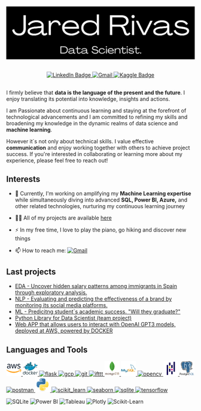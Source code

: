 <div id="header" align="center">
 <div align="center" style="margin-top: -20px; margin-bottom: 30px;">
    <img src="images/Jared%20Rivas%20(1).png" width="700">
 </div>
 <div id="badges">
  <a href="https://www.linkedin.com/in/migueldefrutosrevilla/">
    <img src="https://img.shields.io/badge/LinkedIn-blue?style=for-the-badge&logo=linkedin&logoColor=white" alt="LinkedIn Badge"/>
  </a>
  <a href="mailto:rivasoballe@gmail.com">
  <img src="https://img.shields.io/badge/-Gmail-c14438?style=flat&logo=Gmail&logoColor=white" alt="Gmail" width="80" >
</a>
  <a href="https://www.kaggle.com/jaredrivasoballe">
    <img src="https://img.shields.io/badge/Kaggle-20BEFF?style=for-the-badge&logo=kaggle&logoColor=white" alt="Kaggle Badge"/>
  </a>
  
</div>
  <h2></h2>
</div>

I firmly believe that **data is the language of the present and the future**. I enjoy translating its potential into knowledge, insights and actions. 

I am Passionate about continuous learning and staying at the forefront of technological advancements and I am committed to refining my skills and broadening my knowledge in the dynamic realms of data science and **machine learning**.
 
However it´s not only about technical skills. I value effective **communication** and enjoy working together with others to achieve project success. If you're interested in collaborating or learning more about my experience, please feel free to reach out!
 
 
## Interests
- 🔭 Currently, I'm working on amplifying my **Machine Learning expertise** while simultaneously diving into advanced **SQL, Power BI, Azure,** and other related technologies, nurturing my continuous learning journey

- 👨‍💻 All of my projects are available [here](https://github.com/JaredR33?tab=repositories)

- ⚡ In my free time, I love to play the piano, go hiking and discover new things

- 📫 How to reach me: [![Gmail](https://img.shields.io/badge/-Gmail-c14438?style=flat&logo=Gmail&logoColor=white)](mailto:rivasoballe@gmail)

## Last projects 
- [EDA - Uncover hidden salary patterns among immigrants in Spain through exploratory analysis.](https://github.com/JaredR33/EDA)
- [NLP - Evaluating and predicting the effectiveness of a brand by monitoring its social media platforms.](https://github.com/JaredR33/Twitter-sentiment-analysis)
- [ML - Predicitng student´s academic success. "Will they graduate?"](https://github.com/JaredR33/Machine-Learning-Project)
- [Python Library for Data Scientist (team project)](https://github.com/JaredR33/MachineLearningToolKit)
- [Web APP that allows users to interact with OpenAI GPT3 models, deployed at AWS, powered by DOCKER](https://github.com/JaredR33/ChatGPT-App-Post-creator)

## Languages and Tools

<p align="left"> <a href="https://aws.amazon.com" target="_blank" rel="noreferrer"> <img src="https://raw.githubusercontent.com/devicons/devicon/master/icons/amazonwebservices/amazonwebservices-original-wordmark.svg" alt="aws" width="40" height="40"/> </a> <a href="https://www.docker.com/" target="_blank" rel="noreferrer"> <img src="https://raw.githubusercontent.com/devicons/devicon/master/icons/docker/docker-original-wordmark.svg" alt="docker" width="40" height="40"/> </a> <a href="https://flask.palletsprojects.com/" target="_blank" rel="noreferrer"> <img src="https://www.vectorlogo.zone/logos/pocoo_flask/pocoo_flask-icon.svg" alt="flask" width="40" height="40"/> </a> <a href="https://cloud.google.com" target="_blank" rel="noreferrer"> <img src="https://www.vectorlogo.zone/logos/google_cloud/google_cloud-icon.svg" alt="gcp" width="40" height="40"/> </a> <a href="https://git-scm.com/" target="_blank" rel="noreferrer"> <img src="https://www.vectorlogo.zone/logos/git-scm/git-scm-icon.svg" alt="git" width="40" height="40"/> </a> <a href="https://ifttt.com/" target="_blank" rel="noreferrer"> <img src="https://www.vectorlogo.zone/logos/ifttt/ifttt-ar21.svg" alt="ifttt" width="40" height="40"/> </a> <a href="https://www.mongodb.com/" target="_blank" rel="noreferrer"> <img src="https://raw.githubusercontent.com/devicons/devicon/master/icons/mongodb/mongodb-original-wordmark.svg" alt="mongodb" width="40" height="40"/> </a> <a href="https://www.mysql.com/" target="_blank" rel="noreferrer"> <img src="https://raw.githubusercontent.com/devicons/devicon/master/icons/mysql/mysql-original-wordmark.svg" alt="mysql" width="40" height="40"/> </a> <a href="https://opencv.org/" target="_blank" rel="noreferrer"> <img src="https://www.vectorlogo.zone/logos/opencv/opencv-icon.svg" alt="opencv" width="40" height="40"/> </a> <a href="https://pandas.pydata.org/" target="_blank" rel="noreferrer"> <img src="https://raw.githubusercontent.com/devicons/devicon/2ae2a900d2f041da66e950e4d48052658d850630/icons/pandas/pandas-original.svg" alt="pandas" width="40" height="40"/> </a> <a href="https://www.postgresql.org" target="_blank" rel="noreferrer"> <img src="https://raw.githubusercontent.com/devicons/devicon/master/icons/postgresql/postgresql-original-wordmark.svg" alt="postgresql" width="40" height="40"/> </a> <a href="https://postman.com" target="_blank" rel="noreferrer"> <img src="https://www.vectorlogo.zone/logos/getpostman/getpostman-icon.svg" alt="postman" width="40" height="40"/> </a> <a href="https://www.python.org" target="_blank" rel="noreferrer"> <img src="https://raw.githubusercontent.com/devicons/devicon/master/icons/python/python-original.svg" alt="python" width="40" height="40"/> </a> <a href="https://scikit-learn.org/" target="_blank" rel="noreferrer"> <img src="https://upload.wikimedia.org/wikipedia/commons/0/05/Scikit_learn_logo_small.svg" alt="scikit_learn" width="40" height="40"/> </a> <a href="https://seaborn.pydata.org/" target="_blank" rel="noreferrer"> <img src="https://seaborn.pydata.org/_images/logo-mark-lightbg.svg" alt="seaborn" width="40" height="40"/> </a> <a href="https://www.sqlite.org/" target="_blank" rel="noreferrer"> <img src="https://www.vectorlogo.zone/logos/sqlite/sqlite-icon.svg" alt="sqlite" width="40" height="40"/> </a> <a href="https://www.tensorflow.org" target="_blank" rel="noreferrer"> <img src="https://www.vectorlogo.zone/logos/tensorflow/tensorflow-icon.svg" alt="tensorflow" width="40" height="40"/> </a> </p>

 
![SQLite](https://img.shields.io/badge/SQLite-07405E?style=for-the-badge&logo=sqlite&logoColor=white) ![Power BI](https://img.shields.io/badge/PowerBI-F2C811?style=for-the-badge&logo=Power%20BI&logoColor=white) ![Tableau](https://img.shields.io/badge/Tableau-E97627?style=for-the-badge&logo=Tableau&logoColor=white) ![Plotly](https://img.shields.io/badge/Plotly-239120?style=for-the-badge&logo=plotly&logoColor=white) ![Scikit-Learn](https://img.shields.io/badge/scikit_learn-F7931E?style=for-the-badge&logo=scikit-learn&logoColor=white)
         
</div>





